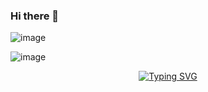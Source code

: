 ### Hi there 👋

![image](https://github.com/gstechcode/gstechcode/assets/96546023/e8559712-fbf3-412c-8cb8-4c5f84e8ddcc)

![image](https://github.com/gstechcode/gstechcode/assets/96546023/69deb366-9b32-464a-870a-b333c84a3a3e)


<div style="text-align: center">
  
[![Typing SVG](https://readme-typing-svg.demolab.com?font=&weight=900&duration=2000&pause=1000&color=E4E900&background=19DBFF00&center=true&vCenter=true&multiline=true&random=false&width=435&height=200&lines=Ol%C3%A1+%F0%9F%91%8B%F0%9F%8F%BB%2C+me+chamo+Gabriel%2C;Sou+Desenvolvedor+e+Designer;Crio+automa%C3%A7%C3%B5es+com+Python+%F0%9F%91%A8%F0%9F%8F%BB%E2%80%8D%F0%9F%92%BB;Front+End+com+VueJS+%F0%9F%96%A5%EF%B8%8F;%3C%3F+BackEnd+PHP%2C+FrameWork+Laravel+%3F%3E;Designs+com+Photoshop%2C+CorelDraw)](https://git.io/typing-svg)

</div>

